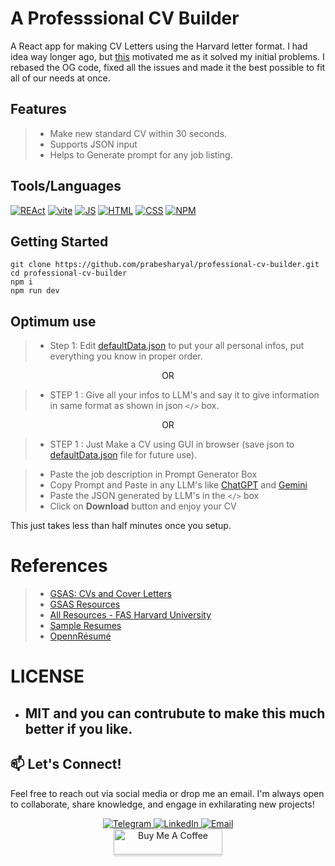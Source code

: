 # A Professsional CV Builder

A React app for making CV Letters using the Harvard letter format. I had idea way longer ago, but [this](https://github.com/mathdebate09/openn-resume) motivated me as it solved my initial problems. I rebased the OG code, fixed all the issues and made it the best possible to fit all of our needs at once. 

## Features 
>- Make new standard CV within 30 seconds.
>- Supports JSON input
>- Helps to Generate prompt for any job listing.


## Tools/Languages
[![REAct](https://img.shields.io/badge/-REAct-000?style=for-the-badge&logo=REAct)](#) [![vite](https://img.shields.io/badge/-vite-000?style=for-the-badge&logo=vite)](#)  [![JS](https://img.shields.io/badge/-JAVASCRIPT-000?style=for-the-badge&logo=javascript&logoColor=F0DB4F)](#) [![HTML](https://img.shields.io/badge/-HTML-000?style=for-the-badge&logo=html5)](#) [![CSS](https://img.shields.io/badge/-CSS-000?style=for-the-badge&logo=css3&logoColor=1572B6)](#) [![NPM](https://img.shields.io/badge/-npm-000?style=for-the-badge&logo=npm)](#)

## Getting Started

```
git clone https://github.com/prabesharyal/professional-cv-builder.git
cd professional-cv-builder
npm i
npm run dev
```

## Optimum use
>- Step 1: Edit [defaultData.json](src/defaultData.json) to put your all personal infos, put everything you know in proper order.
<center>OR</center>

>- STEP 1 : Give all your infos to LLM's and say it to give information in same format as shown in json `</>` box. 
<center>OR</center>

>- STEP 1 : Just Make a CV using GUI in browser (save json to [defaultData.json](src/defaultData.json) file for future use).

>- Paste the job description in Prompt Generator Box
>- Copy Prompt and Paste in any LLM's like [ChatGPT](https://chatgpt.com) and [Gemini](https://gemini.google.com)
>- Paste the JSON generated by LLM's in the `</>` box
>- Click on **Download** button and enjoy your CV

This just takes less than half minutes once you setup.

# References
>- [GSAS: CVs and Cover Letters](https://hwpi.harvard.edu/files/ocs/files/gsas-cvs-and-cover-letters.pdf)
>- [GSAS Resources](https://careerservices.fas.harvard.edu/resources/?shared_category=student&ctag[]=resume-cv-cover-letter-templates)
> - [All Resources - FAS Harvard University](https://careerservices.fas.harvard.edu/channels/create-a-resume-cv-or-cover-letter/)
>- [Sample Resumes](https://cdn.uconnectlabs.com/wp-content/uploads/sites/123/2021/08/sampe-resumes-capd.pdf)
>- [OpennRésumé](https://github.com/mathdebate09/openn-resume) 

# LICENSE
- ## MIT and you can contrubute to make this much better if you like.

## 📫 Let's Connect!

Feel free to reach out via social media or drop me an email. I'm always open to collaborate, share knowledge, and engage in exhilarating new projects!

<div align="center">
    <a href="https://t.me/PrabeshAryal">
        <img src="https://img.shields.io/badge/-Telegram-2CA5E0?style=for-the-badge&logo=telegram&logoColor=white" alt="Telegram">
    </a>
    <a href="https://www.linkedin.com/in/prabesharyalnp">
        <img src="https://img.shields.io/badge/-LinkedIn-0077B5?style=for-the-badge&logo=linkedin&logoColor=white" alt="LinkedIn">
    </a>
    <a href="mailto:hello@prabe.sh">
        <img src="https://img.shields.io/badge/-Email-D14836?style=for-the-badge&logo=email&logoColor=white" alt="Email">
    </a>
</div>

<div align="center"><a href="https://www.buymeacoffee.com/prabesharyal" target="_blank"><img src="https://www.buymeacoffee.com/assets/img/custom_images/orange_img.png" alt="Buy Me A Coffee" style="height: 41px !important;width: 174px !important;box-shadow: 0px 3px 2px 0px rgba(195, 190, 190, 0.5) !important;-webkit-box-shadow: 0px 3px 2px 0px rgba(190, 190, 190, 0.5) !important;" ></a>
</div>

